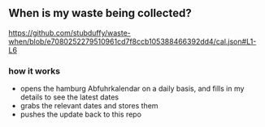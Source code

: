 ## When is my waste being collected?
  https://github.com/stubduffy/waste-when/blob/e7080252279510961cd7f8ccb105388466392dd4/cal.json#L1-L6
  
  ### how it works
  - opens the hamburg Abfuhrkalendar on a daily basis, and fills in my details to see the latest dates
  - grabs the relevant dates and stores them
  - pushes the update back to this repo
  
